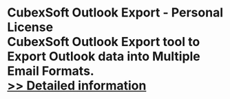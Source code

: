 # CubexSoft Outlook Export - Personal License<br />CubexSoft Outlook Export tool to Export Outlook data into Multiple Email Formats.<br />[>> Detailed information](https://secure.shareit.com/shareit/product.html?productid=300750766&affiliateid=200057808)